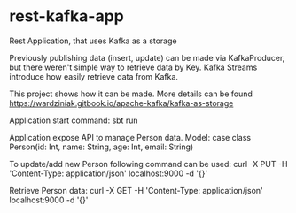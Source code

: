 # rest-kafka-app
Rest Application, that uses Kafka as a storage



Previously publishing data (insert, update) can be made via KafkaProducer, but there weren't simple way to retrieve data by Key.
Kafka Streams introduce how easily retrieve data from Kafka.

This project shows how it can be made.
More details can be found https://wardziniak.gitbook.io/apache-kafka/kafka-as-storage

Application start command:
sbt run

Application expose API to manage Person data.
Model: case class Person(id: Int, name: String, age: Int, email: String)

To update/add new Person following command can be used:
curl -X PUT -H 'Content-Type: application/json' localhost:9000 -d '{}'

Retrieve Person data:
curl -X GET -H 'Content-Type: application/json' localhost:9000 -d '{}'


